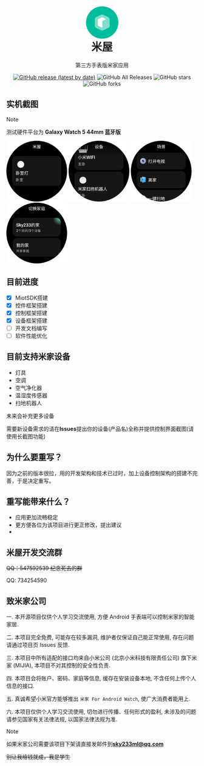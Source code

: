 <div align="center">


<img width="85" height="85" alt="" src="./image/icon.png" style="transform: translateY(42px)">

# 米屋

第三方手表版米家应用

[![GitHub release (latest by date)](https://img.shields.io/github/v/release/sky130/MiWu)](https://github.com/sky130/MiWu/releases)  ![GitHub All Releases](https://img.shields.io/github/downloads/sky130/MiWu/total) ![GitHub stars](https://img.shields.io/github/stars/sky130/MiWu?style=flat) ![GitHub forks](https://img.shields.io/github/forks/sky130/MiWu)

</div>

<!--
![MiWu](https://socialify.git.ci/sky130/MiWu/image?description=1&font=Jost&forks=1&issues=1&logo=https%3A%2F%2Fraw.githubusercontent.com%2Fsky130%2FMiWu%2Fmaster%2Fimage%2Ficon.png&name=1&owner=1&pulls=1&stargazers=1&theme=Light)
-->

## 实机截图

> [!NOTE]
> 测试硬件平台为 **Galaxy Watch 5 44mm 蓝牙版**

<img width="160" alt="" src="./image/1.png"/> <img width="160" alt="" src="./image/2.png"/> <img width="160" alt="" src="./image/3.png"/> <img width="160" alt="" src="./image/4.png"/>

## 目前进度

- [x] MiotSDK搭建
- [x] 控件框架搭建
- [x] 控制框架搭建
- [x] 设备框架搭建
- [ ] 开发文档编写
- [ ] 软件性能优化

## 目前支持米家设备

- 灯具
- 空调
- 空气净化器
- 温湿度传感器
- 扫地机器人

[//]: # (- 烘干机)

[//]: # (- 加热器)

[//]: # (- 宠物喂食器)

[//]: # (- 开关)

[//]: # (- 插座)

[//]: # (- 除湿机)

[//]: # (- 摄像头)

[//]: # (- 扬声器)

[//]: # (- 气体传感器)

[//]: # (- 门窗传感器)

[//]: # (- 风扇)

[//]: # (- 加湿器)

[//]: # (- 窗帘)

未来会补充更多设备

需要新设备需求的请在**Issues**提出你的设备(产品名)全称并提供控制界面截图(请使用长截图功能)

## 为什么要重写？

因为之前的版本很拉，用的开发架构和技术已过时，加上设备控制架构的搭建不完善，于是决定重写。

## 重写能带来什么？

- 应用更加流畅稳定
- 更方便各位为该项目进行更正修改，提出建议
- 
## 米屋开发交流群

~~QQ：547592539 纪念死去的群~~

QQ: 734254590

## 致米家公司

一. 本开源项目仅供个人学习交流使用, 方便 Android 手表端可以控制米家的智能家居.

二. 本项目完全免费, 可能存在较多漏洞, 维护者仅保证自己能正常使用, 存在问题请通过项目页 Issues 反馈.

三. 本项目中所有适配的接口均来自小米公司 (北京小米科技有限责任公司) 旗下米家 (MIJIA), 本项目不对其控制的安全性负责.

四. 本项目会将账户、密码、家庭等信息, 缓存在安装设备本地, 不含任何上传个人信息的接口.

五. 真诚希望小米官方能够推出 `米家 For Android Watch`, 使广大消费者能用上.

六. 本项目仅供个人学习交流使用, 切勿进行传播、任何形式的盈利, 未涉及的问题请参见国家有关法律法规, 以国家法律法规为准.

> [!NOTE]
> 如果米家公司需要该项目下架请直接发邮件到**sky233ml@qq.com**
> 
> ~~别让我给钱就成，我是学生~~
